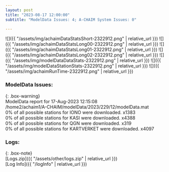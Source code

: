 ```yaml
---
layout: post
title: "2023-08-17 12:00:00"
subtitle: "ModelData Issues: 4; A-CHAIM System Issues: 0"

---
```


![]({{ "/assets/img/achaimDataStatsShort-2322912.png" | relative_url }})
![]({{ "/assets/img/achaimDataStatsLong00-2322912.png" | relative_url }})
![]({{ "/assets/img/achaimDataStatsLong01-2322912.png" | relative_url }})
![]({{ "/assets/img/achaimDataStatsLong02-2322912.png" | relative_url }})
![]({{ "/assets/img/modelDataDataStats-2322912.png" | relative_url }})
![]({{ "/assets/img/modelDataStationStats-2322912.png" | relative_url }})
![]({{ "/assets/img/achaimRunTime-2322912.png" | relative_url }})


### ModelData Issues:  
  
{: .box-warning}  
 ModelData report for 17-Aug-2023 12:15:08   
 /home2/achaim1/A-CHAIM/modelData/2023/229/12/modelData.mat   
 0% of all possible stations for IONO were downloaded. x1383   
 0% of all possible stations for KASI were downloaded. x4388   
 0% of all possible stations for QGN were downloaded. x319   
 0% of all possible stations for KARTVERKET were downloaded. x4097   
  


### Logs:  
  
{: .box-note}  
[Logs.zip]({{ "/assets/other/logs.zip" | relative_url }})  
[Log Info]({{ "/logInfo" | relative_url }})  
